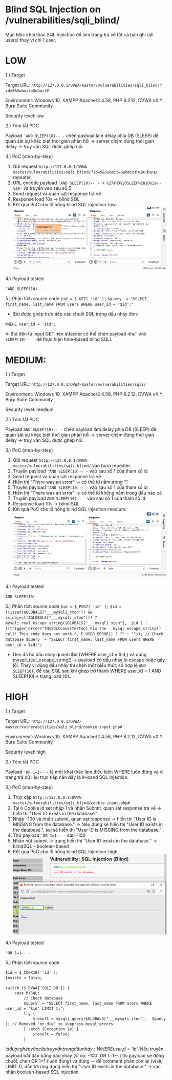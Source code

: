 # Blind SQL Injection on /vulnerabilities/sqli_blind/
Mục tiêu: khai thác SQL Injection để làm trang trả về tất cả bản ghi (all users) thay vì chỉ 1 user.
# LOW
1.) Target

Target URL: `http://127.0.0.1/DVWA-master/vulnerabilities/sqli_blind/?id=5&Submit=Submit#`

Environment: Windows 10, XAMPP Apache/2.4.58, PHP 8.2.12, DVWA vX.Y, Burp Suite Community

Security level: low

2.) Tóm tắt POC

Payload `'AND SLEEP(10)-- -` chèn payload làm delay phía DB (SLEEP) để quan sát sự khác biệt thời gian phản hồi → server chậm đúng thời gian delay → truy vấn SQL được ghép nối.

3.) PoC (step-by-step)

1. Gửi request `http://127.0.0.1/DVWA-master/vulnerabilities/sqli_blind/?id=5&Submit=Submit#` vào burp repeater.
2. URL encode payload `'AND SLEEP(10)-- -` → `%27AND%20SLEEP%2810%29--%20-` và truyền vào sau số 5
3. Send request và quan sát response trả về
4. Response load 10s → blind SQL
5. Kết quả PoC cho lỗ hổng blind SQL Injection-low:
![anh1](images/blindSQL-injection-low.png)

4.) Payload tested

`'AND SLEEP(10)-- -`

5.) Phân tích source code
`$id = $_GET[ 'id' ];`
`$query  = "SELECT first_name, last_name FROM users WHERE user_id = '$id';"`

- $id được ghép trực tiếp vào chuỗi SQL trong dấu nháy đơn:

`WHERE user_id = '$id';`

Vì $id đến từ input GET nên attacker có thể chèn payload như `'AND SLEEP(10)-- -` để thực hiện time-based blind SQLi.

# MEDIUM:
1.) Target

Target URL: `http://127.0.0.1/DVWA-master/vulnerabilities/sqli/`

Environment: Windows 10, XAMPP Apache/2.4.58, PHP 8.2.12, DVWA vX.Y, Burp Suite Community

Security level: medium

2.) Tóm tắt POC

Payload `AND SLEEP(10)-- -` chèn payload làm delay phía DB (SLEEP) để quan sát sự khác biệt thời gian phản hồi -> server chậm đúng thời gian delay -> truy vấn SQL được ghép nối.

3.) PoC (step-by-step)

1. Gửi request `http://127.0.0.1/DVWA-master/vulnerabilities/sqli_blind/` vào burp repeater.
2. Truyền payload `'AND SLEEP(10)-- -` vào sau số 1 của tham số id
3. Send request và quan sát response trả về
4. Hiển thị "There was an error" → có thể id nằm trong ""
5. Truyền payload `"AND SLEEP(10)-- -` vào sau số 1 của tham số id
6. Hiển thị "There was an error" → có thể id không nằm trong dấu nào cả
7. Truyền payload `AND SLEEP(10)-- -` vào sau số 1 của tham số id
8. Response load 10s → blind SQL
9. Kết quả PoC cho lỗ hổng blind SQL Injection-medium:
![anh1](images/blindSQL-injection-medium.png)

4.) Payload tested

`AND SLEEP(10)`

5.) Phân tích source code
`$id = $_POST[ 'id' ];`
`$id = ((isset($GLOBALS["___mysqli_ston"]) && is_object($GLOBALS["___mysqli_ston"])) ? mysqli_real_escape_string($GLOBALS["___mysqli_ston"],  $id ) : ((trigger_error("[MySQLConverterToo] Fix the   mysql_escape_string() call! This code does not work.", E_USER_ERROR)) ? "" : ""));
 // Check database
 $query  = "SELECT first_name, last_name FROM users WHERE user_id = $id;";`
      
- Dev đã bỏ dấu nháy quanh $id (WHERE user_id = $id;) và dùng mysqli_real_escape_string() → payload có dấu nháy bị escape hoặc gây lỗi. Thay vì dùng dấu nháy thì chèn một biểu thức số hợp lệ `AND SLEEP(10)`, để câu SQL sau khi ghép trở thành WHERE user_id = 1 AND SLEEP(10)→ trang load 10s.

# HIGH
1.) Target

Target URL: `http://127.0.0.1/DVWA-master/vulnerabilities/sqli_blind/cookie-input.php#`

Environment: Windows 10, XAMPP Apache/2.4.58, PHP 8.2.12, DVWA vX.Y, Burp Suite Community

Security level: high

2.) Tóm tắt POC

Payload `'OR 1=1-- -` là một khai thác làm điều kiện WHERE luôn đúng và vì trang trả dữ liệu trực tiếp nên đây là in‑band SQL Injection.

3.) PoC (step-by-step)

1. Truy cập `http://127.0.0.1/DVWA-master/vulnerabilities/sqli_blind/cookie-input.php#`
2. Tại ô Cookie id set nhập 1 và nhấn Submit, quan sát response trả về → hiển thị "User ID exists in the database."
3. Nhập -100 và nhấn submit, quan sát response → hiển thị "User ID is MISSING from the database."
 → Nếu đúng sẽ hiển thị "User ID exists in the database.", sai sẽ hiển thị "User ID is MISSING from the database."
4. Thử payload  `'OR 1=1-- -` sau -100
5. Nhấn nút submit -> trang hiển thị "User ID exists in the database." -> blindSQL - boolean-based
6. Kết quả PoC cho lỗ hổng  blind SQL Injection-high:
![anh3](images/blindSQL-injection-high.png)

4.) Payload tested

`'OR 1=1-- -`

5.) Phân tích source code

	$id = $_COOKIE[ 'id' ];
	$exists = false;

	switch ($_DVWA['SQLI_DB']) {
		case MYSQL:
			// Check database
			$query  = "SELECT first_name, last_name FROM users WHERE user_id = '$id' LIMIT 1;";
			try {
				$result = mysqli_query($GLOBALS["___mysqli_ston"],  $query ); // Removed 'or die' to suppress mysql errors
			} catch (Exception $e) {
				$result = false;
			}
   
$id được ghép vào câu truy vấn trong dấu nháy: WHERE user_id = '$id'. Nếu truyền payload bắt đầu bằng dấu nháy (ví dụ: -100' OR 1=1-- ) thì payload sẽ đóng chuỗi, chèn OR 1=1 (luôn đúng) và dùng -- để comment phần còn lại (ví dụ LIMIT 1), dẫn tới ứng dụng hiển thị "User ID exists in the database." → xác nhận boolean-based SQL Injection.
